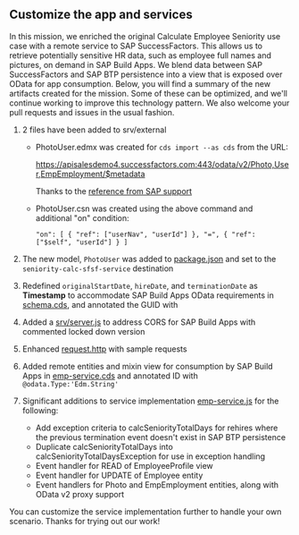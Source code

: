 ## Customize the app and services

In this mission, we enriched the original Calculate Employee Seniority use case with a remote service to SAP SuccessFactors. This allows us to retrieve potentially sensitive HR data, such as employee full names and pictures, on demand in SAP Build Apps. We blend data between SAP SuccessFactors and SAP BTP persistence into a view that is exposed over OData for app consumption. Below, you will find a summary of the new artifacts created for the mission. Some of these can be optimized, and we'll continue working to improve this technology pattern. We also welcome your pull requests and issues in the usual fashion.

1. 2 files have been added to srv/external
    - PhotoUser.edmx was created for ```cds import --as cds``` from the URL:

      https://apisalesdemo4.successfactors.com:443/odata/v2/Photo,User,EmpEmployment/$metadata

      Thanks to the [reference from SAP support](https://userapps.support.sap.com/sap/support/knowledge/en/2724321)

    - PhotoUser.csn was created using the above command and additional "on" condition:

      ```"on": [ { "ref": ["userNav", "userId"] }, "=", { "ref": ["$self", "userId"] } ]```

2. The new model, ```PhotoUser``` was added to [package.json](https://github.com/SAP-samples/successfactors-extension-calculate-employee-seniority/blob/sfsf-mobile-appgyver/package.json) and set to the ```seniority-calc-sfsf-service``` destination

3. Redefined ```originalStartDate```, ```hireDate```, and ```terminationDate``` as **Timestamp** to accommodate SAP Build Apps OData requirements in [schema.cds](https://github.com/SAP-samples/successfactors-extension-calculate-employee-seniority/blob/sfsf-mobile-appgyver/db/schema.cds), and annotated the GUID with 

4. Added a [srv/server.js](https://github.com/SAP-samples/successfactors-extension-calculate-employee-seniority/blob/sfsf-mobile-appgyver/srv/server.js) to address CORS for SAP Build Apps with commented locked down version

5. Enhanced [request.http](https://github.com/SAP-samples/successfactors-extension-calculate-employee-seniority/blob/sfsf-mobile-appgyver/srv/request.http) with sample requests

6. Added remote entities and mixin view for consumption by SAP Build Apps in [emp-service.cds](https://github.com/SAP-samples/successfactors-extension-calculate-employee-seniority/blob/sfsf-mobile-appgyver/srv/emp-service.cds) and annotated ID with ```@odata.Type:'Edm.String'```

7. Significant additions to service implementation [emp-service.js](https://github.com/SAP-samples/successfactors-extension-calculate-employee-seniority/blob/sfsf-mobile-appgyver/srv/emp-service.js) for the following:
    - Add exception criteria to calcSeniorityTotalDays for rehires where the previous termination event doesn't exist in SAP BTP persistence
    - Duplicate calcSeniorityTotalDays into calcSeniorityTotalDaysException for use in exception handling
    - Event handler for READ of EmployeeProfile view
    - Event handler for UPDATE of Employee entity
    - Event handlers for Photo and EmpEmployment entities, along with OData v2 proxy support

You can customize the service implementation further to handle your own scenario. Thanks for trying out our work!
